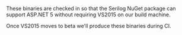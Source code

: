 These binaries are checked in so that the Serilog NuGet package can support ASP.NET 5 without requiring VS2015 on our build machine.

Once VS2015 moves to beta we'll produce these binaries during CI.